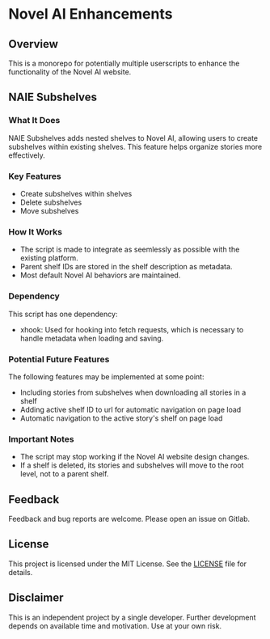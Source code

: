 # Novel AI Enhancements

## Overview

This is a monorepo for potentially multiple userscripts to enhance the functionality of the Novel AI website.

## NAIE Subshelves

### What It Does

NAIE Subshelves adds nested shelves to Novel AI, allowing users to create subshelves within existing shelves. This feature helps organize stories more effectively.

### Key Features

-   Create subshelves within shelves
-   Delete subshelves
-   Move subshelves

### How It Works

-   The script is made to integrate as seemlessly as possible with the existing platform.
-   Parent shelf IDs are stored in the shelf description as metadata.
-   Most default Novel AI behaviors are maintained.

### Dependency

This script has one dependency:

-   xhook: Used for hooking into fetch requests, which is necessary to handle metadata when loading and saving.

### Potential Future Features

The following features may be implemented at some point:

-   Including stories from subshelves when downloading all stories in a shelf
-   Adding active shelf ID to url for automatic navigation on page load
-   Automatic navigation to the active story's shelf on page load

### Important Notes

-   The script may stop working if the Novel AI website design changes.
-   If a shelf is deleted, its stories and subshelves will move to the root level, not to a parent shelf.

## Feedback

Feedback and bug reports are welcome. Please open an issue on Gitlab.

## License

This project is licensed under the MIT License. See the [LICENSE](LICENSE) file for details.

## Disclaimer

This is an independent project by a single developer. Further development depends on available time and motivation. Use at your own risk.
